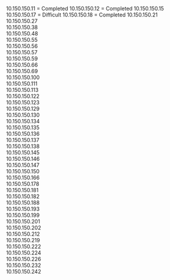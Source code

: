 10.150.150.11  = Completed
10.150.150.12  = Completed
10.150.150.15  
10.150.150.17  = Difficult
10.150.150.18  = Completed 
10.150.150.21  
10.150.150.27  
10.150.150.38  
10.150.150.48  
10.150.150.55  
10.150.150.56  
10.150.150.57  
10.150.150.59  
10.150.150.66  
10.150.150.69  
10.150.150.100  
10.150.150.111  
10.150.150.113  
10.150.150.122  
10.150.150.123  
10.150.150.129  
10.150.150.130  
10.150.150.134  
10.150.150.135  
10.150.150.136  
10.150.150.137  
10.150.150.138  
10.150.150.145  
10.150.150.146  
10.150.150.147  
10.150.150.150  
10.150.150.166  
10.150.150.178  
10.150.150.181  
10.150.150.182  
10.150.150.188  
10.150.150.193  
10.150.150.199  
10.150.150.201  
10.150.150.202  
10.150.150.212  
10.150.150.219  
10.150.150.222  
10.150.150.224  
10.150.150.226  
10.150.150.232  
10.150.150.242  
